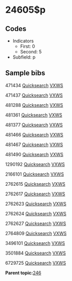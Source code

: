 # 24605$p

## Codes

-   Indicators
    -   First: 0
    -   Second: 5
-   Subfield: p

## Sample bibs

471434 [Quicksearch](https://search.library.yale.edu/catalog/471434) [VXWS](http://prodorbis.library.yale.edu:7014/vxws/GetHoldingsService?bibId=471434)

471437 [Quicksearch](https://search.library.yale.edu/catalog/471437) [VXWS](http://prodorbis.library.yale.edu:7014/vxws/GetHoldingsService?bibId=471437)

481288 [Quicksearch](https://search.library.yale.edu/catalog/481288) [VXWS](http://prodorbis.library.yale.edu:7014/vxws/GetHoldingsService?bibId=481288)

481361 [Quicksearch](https://search.library.yale.edu/catalog/481361) [VXWS](http://prodorbis.library.yale.edu:7014/vxws/GetHoldingsService?bibId=481361)

481377 [Quicksearch](https://search.library.yale.edu/catalog/481377) [VXWS](http://prodorbis.library.yale.edu:7014/vxws/GetHoldingsService?bibId=481377)

481466 [Quicksearch](https://search.library.yale.edu/catalog/481466) [VXWS](http://prodorbis.library.yale.edu:7014/vxws/GetHoldingsService?bibId=481466)

481467 [Quicksearch](https://search.library.yale.edu/catalog/481467) [VXWS](http://prodorbis.library.yale.edu:7014/vxws/GetHoldingsService?bibId=481467)

481490 [Quicksearch](https://search.library.yale.edu/catalog/481490) [VXWS](http://prodorbis.library.yale.edu:7014/vxws/GetHoldingsService?bibId=481490)

1290192 [Quicksearch](https://search.library.yale.edu/catalog/1290192) [VXWS](http://prodorbis.library.yale.edu:7014/vxws/GetHoldingsService?bibId=1290192)

2166101 [Quicksearch](https://search.library.yale.edu/catalog/2166101) [VXWS](http://prodorbis.library.yale.edu:7014/vxws/GetHoldingsService?bibId=2166101)

2762615 [Quicksearch](https://search.library.yale.edu/catalog/2762615) [VXWS](http://prodorbis.library.yale.edu:7014/vxws/GetHoldingsService?bibId=2762615)

2762617 [Quicksearch](https://search.library.yale.edu/catalog/2762617) [VXWS](http://prodorbis.library.yale.edu:7014/vxws/GetHoldingsService?bibId=2762617)

2762623 [Quicksearch](https://search.library.yale.edu/catalog/2762623) [VXWS](http://prodorbis.library.yale.edu:7014/vxws/GetHoldingsService?bibId=2762623)

2762624 [Quicksearch](https://search.library.yale.edu/catalog/2762624) [VXWS](http://prodorbis.library.yale.edu:7014/vxws/GetHoldingsService?bibId=2762624)

2762627 [Quicksearch](https://search.library.yale.edu/catalog/2762627) [VXWS](http://prodorbis.library.yale.edu:7014/vxws/GetHoldingsService?bibId=2762627)

2764809 [Quicksearch](https://search.library.yale.edu/catalog/2764809) [VXWS](http://prodorbis.library.yale.edu:7014/vxws/GetHoldingsService?bibId=2764809)

3496101 [Quicksearch](https://search.library.yale.edu/catalog/3496101) [VXWS](http://prodorbis.library.yale.edu:7014/vxws/GetHoldingsService?bibId=3496101)

3501884 [Quicksearch](https://search.library.yale.edu/catalog/3501884) [VXWS](http://prodorbis.library.yale.edu:7014/vxws/GetHoldingsService?bibId=3501884)

6729725 [Quicksearch](https://search.library.yale.edu/catalog/6729725) [VXWS](http://prodorbis.library.yale.edu:7014/vxws/GetHoldingsService?bibId=6729725)

**Parent topic:**[246](../../tags/246/246.md)


